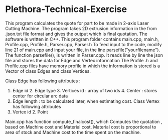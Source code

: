 # Plethora-Technical-Exercise
This program calculates the quote for part to be made in 2-axis Laser Cutting Machine. 
The program takes 2D extrusion information in the from .json.txt file format and gives the output which is final quotation.
The software is written in C++.
This program folder contains main.cpp, main.h, Profile.cpp, Profile.h, Parser.cpp, Parser.h
To feed input to the code, modify line 21 of main.cpp and input your file, in the line parsefile("yourfilename").
The function parsefile(), is written in Parser.cpp. It reads line by line the json file and stores the data for Edge and Vertex information
The Profile .h and Profile.cpp files have memory profile in which the information is stored is a Vector of class Edges and class Vertices.

Class Edge has following attributes :
  1. Edge id
	2. Edge type
	3. Vertices id : array of two ids
	4. Center : stores center for circular arc data
  5. Edge length : to be calculated later, when estimating cost. 
Class Vertex has following attributes 
  1. Vertex id
	2. Point

Main.cpp has function compute_finalcost(), which Computes the quotation , based on Machine cost and Material cost. 
Material cost is proportional to area of stock and Machine cost to the time spent on the machine. 
